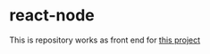 # react-node

This is repository works as front end for [this project](https://github.com/haritpanchal/node-rest)
